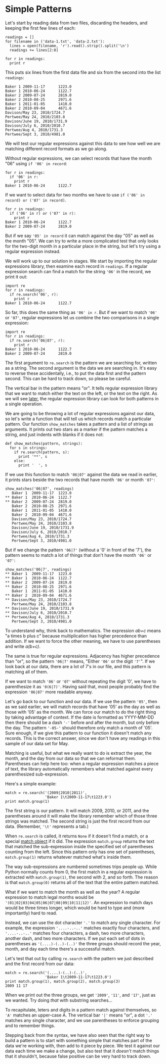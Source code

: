 # Simple Patterns


Let's start by reading data from two files, discarding the headers, and
keeping the first few lines of each:

    readings = []
    for filename in ('data-1.txt', 'data-2.txt'):
      lines = open(filename, 'r').read().strip().split('\n')
      readings += lines[2:8]

    for r in readings:
      print r

This puts six lines from the first data file and six from the second
into the list `readings`:

    Baker 1 2009-11-17      1223.0
    Baker 1 2010-06-24      1122.7
    Baker 2 2009-07-24      2819.0
    Baker 2 2010-08-25      2971.6
    Baker 1 2011-01-05      1410.0
    Baker 2 2010-09-04      4671.6
    Davison/May 23, 2010/1724.7
    Pertwee/May 24, 2010/2103.8
    Davison/June 19, 2010/1731.9
    Davison/July 6, 2010/2010.7
    Pertwee/Aug 4, 2010/1731.3
    Pertwee/Sept 3, 2010/4981.0

We will test our regular expressions against this data to see how well
we are matching different record formats as we go along.

Without regular expressions, we can select records that have the month
"06" using `if '06' in record`:

    for r in readings:
      if '06' in r:
        print r
    Baker 1 2010-06-24      1122.7

If we want to select data for two months we have to use
`if ('06' in record) or ('07' in record)`.

    for r in readings:
      if ('06' in r) or ('07' in r):
        print r
    Baker 1 2010-06-24      1122.7
    Baker 2 2009-07-24      2819.0

But if we say `'05' in record` it can match against the day "05" as well
as the month "05". We can try to write a more complicated test that only
looks for the two-digit month in a particular place in the string, but
let's try using a regular expression instead.

We will work up to our solution in stages. We start by importing the
regular expressions library, then examine each record in `readings`. If
a regular expression search can find a match for the string `'06'` in
the record, we print it out:

    import re
    for r in readings:
      if re.search('06', r):
        print r
    Baker 1 2010-06-24      1122.7

So far, this does the same thing as `'06' in r`. But if we want to match
`'06'` or `'07'`, regular expressions let us combine the two comparisons
in a single expression:

    import re
    for r in readings:
      if re.search('06|07', r):
        print r
    Baker 1 2010-06-24      1122.7
    Baker 2 2009-07-24      2819.0

The first argument to `re.search` is the pattern we are searching for,
written as a string. The second argument is the data we are searching
in. It's easy to reverse these accidentally, i.e., to put the data first
and the pattern second. This can be hard to track down, so please be
careful.

The vertical bar in the pattern means "or". It tells regular expression
library that we want to match either the text on the left, or the text
on the right. As we will see [later](#s:mechanics), the regular
expression library can look for both patterns in a single operation.

We are going to be throwing a lot of regular expressions against our
data, so let's write a function that will tell us which records match a
particular pattern. Our function `show_matches` takes a pattern and a
list of strings as arguments. It prints out two stars as a marker if the
pattern matches a string, and just indents with blanks if it does not:

    def show_matches(pattern, strings):
      for s in strings:
        if re.search(pattern, s):
          print '**', s
        else:
          print '  ', s

If we use this function to match `'06|07'` against the data we read in
earlier, it prints stars beside the two records that have month `'06'`
or month `'07'`:

    show_matches('06|07', readings)
       Baker 1  2009-11-17  1223.0
    ** Baker 1  2010-06-24  1122.7
    ** Baker 2  2009-07-24  2819.0
       Baker 2  2010-08-25  2971.6
       Baker 1  2011-01-05  1410.0
       Baker 2  2010-09-04  4671.6
       Davison/May 23, 2010/1724.7
       Pertwee/May 24, 2010/2103.8
       Davison/June 19, 2010/1731.9
       Davison/July 6, 2010/2010.7
       Pertwee/Aug 4, 2010/1731.3
       Pertwee/Sept 3, 2010/4981.0

But if we change the pattern `'06|7'` (without a '0' in front of the
'7'), the pattern seems to match a lot of things that don't have the
month `'06'` or `'07'`:

    show_matches('06|7', readings)
    ** Baker 1  2009-11-17  1223.0
    ** Baker 1  2010-06-24  1122.7
    ** Baker 2  2009-07-24  2819.0
    ** Baker 2  2010-08-25  2971.6
       Baker 1  2011-01-05  1410.0
    ** Baker 2  2010-09-04  4671.6
    ** Davison/May 23, 2010/1724.7
       Pertwee/May 24, 2010/2103.8
    ** Davison/June 19, 2010/1731.9
    ** Davison/July 6, 2010/2010.7
    ** Pertwee/Aug 4, 2010/1731.3
       Pertwee/Sept 3, 2010/4981.0

To understand why, think back to mathematics. The expression *ab+c*
means "a times b plus c" because multiplication has higher precedence
than addition. If we want to force the other meaning, we have to use
parentheses and write *a(b+c)*.

The same is true for regular expressions. Adjacency has higher
precedence than "or", so the pattern `'06|7'` means, "Either `'06'` or
the digit `'7'`". If we look back at our data, there are a lot of 7's in
our file, and this pattern is matching all of them.

If we want to match `'06'` or `'07'` without repeating the digit '0', we
have to parenthesize it as `'0(6|7)'`. Having said that, most people
probably find the expression `'06|07'` more readable anyway.

Let's go back to our function and our data. If we use the pattern
`'05'`, then as we said earlier, we will match records that have '05' as
the day as well as those with '05' as the month. We can force our match
to do the right thing by taking advantage of context. If the date is
formatted as YYYY-MM-DD then there should be a dash `'-'` before and
after the month, but only before the day. The pattern `'-05-'` should
therefore only match a month of '05'. Sure enough, if we give this
pattern to our function it doesn't match any records. This is the
correct answer, since we don't have any readings in this sample of our
data set for May.

Matching is useful, but what we really want to do is extract the year,
the month, and the day from our data so that we can reformat them.
Parentheses can help here too: when a regular expression matches a piece
of text, the library automatically remembers what matched against every
parenthesized sub-expression.

Here's a simple example:

    match = re.search('(2009|2010|2011)',
                      'Baker 1\t2009-11-17\t1223.0')
    print match.group(1)

The first string is our pattern. It will match 2009, 2010, or 2011, and
the parentheses around it will make the library remember which of those
three strings was matched. The second string is just the first record
from our data. (Remember, `'\t'` represents a tab.)

When `re.search` is called, it returns `None` if it doesn't find a
match, or a special [match object](glossary.html#match-object) if it
did. The expression `match.group` returns the text that matched the
sub-expression inside the specified set of parentheses counting from the
left. Since this pattern only has one set of parentheses,
`match.group(1)` returns whatever matched what's inside them.

The way sub-expressions are numbered sometimes trips people up. While
Python normally counts from 0, the first match in a regular expression
is extracted with `match.group(1)`, the second with 2, and so forth. The
reason is that `match.group(0)` returns all of the text that the entire
pattern matched.

What if we want to match the month as well as the year? A regular
expression to match legal months would be
`'(01|02|03|04|05|06|07|08|09|10|11|12)'`. An expression to match days
would be three times longer, which would be hard to type and (more
importantly) hard to read.

Instead, we can use the dot character `'.'` to match any single
character. For example, the expression `'....-..-..'` matches exactly
four characters, and `'....-..-..'` matches four characters, a dash, two
more characters, another dash, and two more characters. If we put each
set of dots in parentheses as `'(....)-(..)-(..)'` the three groups
should record the year, month, and day each time there's a successful
match.

Let's test that out by calling `re.search` with the pattern we just
described and the first record from our data:

    match = re.search('(....)-(..)-(..)',
                      'Baker 1\t2009-11-17\t1223.0')
    print match.group(1), match.group(2), match.group(3)
    2009 11 17

When we print out the three groups, we get `'2009'`, `'11'`, and `'17'`,
just as we wanted. Try doing *that* with substring searches…

To recapitulate, leters and digits in a pattern match against
themselves, so `'A'` matches an upper-case A. The vertical bar `'|'`
means "or", a dot `'.'` matches any single character, and we use
parentheses to enforce grouping and to remember things.

Stepping back from the syntax, we have also seen that the right way to
build a pattern is to start with something simple that matches part of
the data we're working with, then add to it piece by piece. We test it
against our data each time we make a change, but also test that it
*doesn't* match things that it shouldn't, because false positive can be
very hard to track down.
